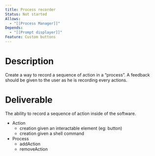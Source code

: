 ```yaml
---
title: Process recorder
Status: Not started
Allows:
  - "[[Process Manager]]"
Depends:
  - "[[Prompt displayer]]"
Feature: Custom buttons
---
```

# Description
Create a way to record a sequence of action in a “process”.
A feedback should be given to the user as he is recording every actions.
# Deliverable
The ability to record a sequence of action inside of the software.
- Action
    - creation given an interactable element (eg: button)
    - creation given a shell command
- Process
    - addAction
    - removeAction